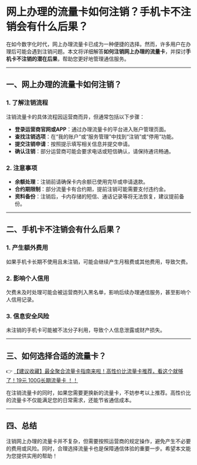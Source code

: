 # 网上办理的流量卡如何注销？手机卡不注销会有什么后果？

在如今数字化时代，网上办理流量卡已成为一种便捷的选择。然而，许多用户在办理后可能会遇到注销问题。本文将详细解答**如何注销网上办理的流量卡**，并探讨**手机卡不注销的潜在后果**，帮助您更好地管理通信服务。

---

## 一、网上办理的流量卡如何注销？

### 1. 了解注销流程  
注销流量卡的具体流程因运营商而异，但通常包括以下步骤：  
- **登录运营商官网或APP**：通过办理流量卡的平台进入账户管理页面。  
- **查找注销选项**：在“我的账户”或“服务管理”中找到“注销”或“停用”功能。  
- **提交注销申请**：按照提示填写相关信息并提交申请。  
- **确认注销**：部分运营商可能会要求电话或短信确认，请保持通讯畅通。  

### 2. 注意事项  
- **余额处理**：注销前请确保卡内余额已使用完毕或申请退款。  
- **合约期限制**：部分流量卡有合约期，提前注销可能需要支付违约金。  
- **资料备份**：注销后，卡内存储的短信、通话记录等将无法恢复，建议提前备份。  

---

## 二、手机卡不注销会有什么后果？

### 1. 产生额外费用  
如果手机卡长期不使用且未注销，可能会继续产生月租费或其他费用，导致欠费。  

### 2. 影响个人信用  
欠费未及时处理可能会被运营商列入黑名单，影响后续办理通信服务，甚至影响个人信用记录。  

### 3. 信息安全风险  
未注销的手机卡可能被不法分子利用，导致个人信息泄露或财产损失。  

---

## 三、如何选择合适的流量卡？

👉 [【建议收藏】最全聚合流量卡指南来啦！高性价比流量卡推荐，看这个就够了！19元 100G长期流量卡 ！！](https://bit.ly/Liuliangka)  

在注销流量卡的同时，如果您需要更换新的流量卡，不妨参考以上推荐。高性价比的流量卡不仅能满足您的日常需求，还能节省通信成本。  

---

## 四、总结  

注销网上办理的流量卡并不复杂，但需要按照运营商的规定操作，避免产生不必要的费用或风险。同时，合理选择流量卡也是保障通信体验的重要一步。希望本文能为您提供实用的帮助！